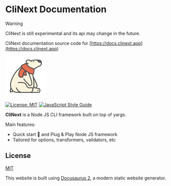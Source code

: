 # CliNext Documentation

> [!WARNING]
> CliNext is still experimental and its api may change in the future.

CliNext documentation source code for [https://docs.clinext.app](https://docs.clinext.app)

![logo](/static/img/polar-bear-4.png)

[![License: MIT](https://img.shields.io/badge/License-MIT-yellow.svg)](https://opensource.org/licenses/MIT)
[![JavaScript Style Guide](https://img.shields.io/badge/code_style-standard-brightgreen.svg)](https://standardjs.com)


**CliNext** is a Node JS CLI framework built on top of yargs.

Main features:
- Quick start 🚀 and Plug & Play Node JS framework
- Tailored for options, transformers, validators, etc

## License

[MIT](LICENSE)


This website is built using [Docusaurus 2](https://docusaurus.io/), a modern static website generator.
